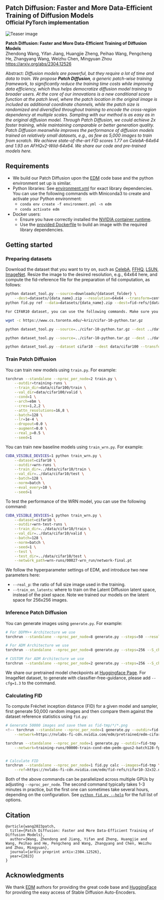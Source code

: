 ## Patch Diffusion: Faster and More Data-Efficient Training of Diffusion Models<br><sub>Official PyTorch implementation</sub>

![Teaser image](./docs/patch_diffusion_illustration.png)

**Patch Diffusion: Faster and More Data-Efficient Training of Diffusion Models**<br>
Zhendong Wang, Yifan Jiang, Huangjie Zheng, Peihao Wang, Pengcheng He, Zhangyang Wang, Weizhu Chen, Mingyuan Zhou
<br>https://arxiv.org/abs/2304.12526 <br>

Abstract: *Diffusion models are powerful, but they require a lot of time and data to train. We propose **Patch Diffusion**, a generic patch-wise training framework, to significantly reduce the training time costs while improving data efficiency, which thus helps democratize diffusion model training to broader users. At the core of our innovations is a new conditional score function at the patch level, where the patch location in the original image is included as additional coordinate channels, while the patch size is randomized and diversified throughout training to encode the cross-region dependency at multiple scales. Sampling with our method is as easy as in the original diffusion model. Through Patch Diffusion, we could achieve 2x faster training, while maintaining comparable or better generation quality. Patch Diffusion meanwhile improves the performance of diffusion models trained on relatively small datasets, e.g., as few as 5,000 images to train from scratch. We achieve state-of-the-art FID scores 1.77 on CelebA-64x64 and 1.93 on AFHQv2-Wild-64x64. We share our code and pre-trained models here.*


## Requirements

* We build our Patch Diffusion upon the [EDM](https://github.com/NVlabs/edm) code base and the python environment set up is similar.
* Python libraries: See [environment.yml](./environment.yml) for exact library dependencies. You can use the following commands with Miniconda3 to create and activate your Python environment:
  - `conda env create -f environment.yml -n edm`
  - `conda activate edm`
* Docker users:
  - Ensure you have correctly installed the [NVIDIA container runtime](https://docs.docker.com/config/containers/resource_constraints/#gpu).
  - Use the [provided Dockerfile](./Dockerfile) to build an image with the required library dependencies.

## Getting started

### Preparing datasets

Download the dataset that you want to try on, such as [CelebA](http://mmlab.ie.cuhk.edu.hk/projects/CelebA.html), [FFHQ](https://github.com/NVlabs/ffhq-dataset), [LSUN](https://github.com/fyu/lsun), [ImageNet](https://image-net.org/index.php).
Resize the image to the desired resolution, e.g., 64x64 here, and compute the fid-reference file for the preparation of fid computation, as follows:
```.bash
python dataset_tool.py --source=downloads/{dataset_folder} \
    --dest=datasets/{data_name}.zip --resolution=64x64 --transform=center-crop
python fid.py ref --data=datasets/{data_name}.zip --dest=fid-refs/{data_name}-64x64.npz

For CIFAR10 dataset, you can use the following commands. Make sure you are in the repository root directory.

wget -c https://www.cs.toronto.edu/~kriz/cifar-10-python.tar.gz

python dataset_tool.py --source=../cifar-10-python.tar.gz --dest ../data/cifar10/train --transform center-crop --resolution 32x32

python dataset_tool.py --source=../cifar-10-python.tar.gz --dest ../data/cifar10/test --transform center-crop --resolution 32x32 --is_test

python dataset_tool.py --dataset cifar10 --dest data/cifar100 --transform center-crop --resolution 32x32 --val_ratio 0.2

```

### Train Patch Diffusion

You can train new models using `train.py`. For example:

```.bash
torchrun --standalone --nproc_per_node=2 train.py \
    --outdir=training-runs \
    --train_dir=data/cifar100/train \
    --val_dir=data/cifar100/valid \
    --cond=1 \
    --arch=ebm \
    --cres=1,2,2 \
    --attn_resolutions=16,8 \
    --batch=128 \
    --lr=1e-4 \
    --dropout=0.0 \
    --augment=0.0 \
    --real_p=0.5 \
    --seed=1
```

You can train new baseline models using `train_wrn.py`. For example:

```.bash
CUDA_VISIBLE_DEVICES=1 python train_wrn.py \
    --dataset=cifar10 \
    --outdir=wrn-runs \
    --train_dir=../data/cifar10/train \
    --val_dir=../data/cifar10/test \
    --batch=128 \
    --norm=batch \
    --eval_every=10 \
    --seed=1
```
To test the performance of the WRN model, you can use the following command:

```.bash
CUDA_VISIBLE_DEVICES=1 python train_wrn.py \
    --dataset=cifar10 \
    --outdir=wrn-test-runs \
    --train_dir=../data/cifar10/train \
    --val_dir=../data/cifar10/valid \
    --batch=128 \
    --norm=batch \
    --seed=1 \
    --test \
    --test_dir=../data/cifar10/test \
    --network_path=wrn-runs/00027-wrn_run/network-final.pt
```

We follow the hyperparameter settings of EDM, and introduce two new parameters here:

- `--real_p`: the ratio of full size image used in the training.
- `--train_on_latents`: where to train on the Latent Diffusion latent space, instead of the pixel space. Note we trained our models on the latent space for 256x256 images. 

### Inference Patch Diffusion

You can generate images using `generate.py`. For example:
```.bash
# For DDPM++ Architecture we use
torchrun --standalone --nproc_per_node=8 generate.py --steps=50 --resolution 64 --batch 64 --outdir=fid-tmp --seeds=0-49999 --subdirs --network=/path-to-the-pkl/

# For ADM Architecture we use
torchrun --standalone --nproc_per_node=8 generate.py --steps=256 --S_churn=40 --S_min=0.05 --S_max=50 --S_noise=1.003 --resolution 32 --on_latents=1 --batch 64 --outdir=fid-tmp --seeds=0-49999 --subdirs --network=/path-to-the-pkl/

# CUSTOM For ADM Architecture we use
torchrun --standalone --nproc_per_node=2 generate.py --steps=256 --S_churn=40 --S_min=0.05 --S_max=50 --S_noise=1.003 --resolution 32 --batch 64 --outdir=fid-tmp --seeds=0-49999 --subdirs --network=training-runs/00000-train-cond-ebm-pedm-gpus2-batch128-fp32/network-snapshot-007536.pkl --cfg=1.3
```

We share our pretrained model checkpoints at [Huggingface Page](https://huggingface.co/zhendongw/patch-diffusion/tree/main). For ImageNet dataset, to generate with classifier-free-guidance, please add `--cfg=1.3` to the command. 

### Calculating FID

To compute Fr&eacute;chet inception distance (FID) for a given model and sampler, first generate 50,000 random images and then compare them against the dataset reference statistics using `fid.py`:

```.bash
# Generate 50000 images and save them as fid-tmp/*/*.png
<!-- torchrun --standalone --nproc_per_node=1 generate.py --outdir=fid-tmp --seeds=0-49999 --subdirs \
    --network=https://nvlabs-fi-cdn.nvidia.com/edm/pretrained/edm-cifar10-32x32-cond-vp.pkl -->

torchrun --standalone --nproc_per_node=1 generate.py --outdir=fid-tmp --seeds=0-49999 --subdirs \
    --network=training-runs/00000-train-cond-ebm-pedm-gpus2-batch128-fp32/network-snapshot-007536.pkl --cfg=1.0


# Calculate FID
torchrun --standalone --nproc_per_node=1 fid.py calc --images=fid-tmp \
    --ref=https://nvlabs-fi-cdn.nvidia.com/edm/fid-refs/cifar10-32x32.npz
```

Both of the above commands can be parallelized across multiple GPUs by adjusting `--nproc_per_node`. The second command typically takes 1-3 minutes in practice, but the first one can sometimes take several hours, depending on the configuration. See [`python fid.py --help`](./docs/fid-help.txt) for the full list of options.


## Citation

```
@article{wang2023patch,
  title={Patch Diffusion: Faster and More Data-Efficient Training of Diffusion Models},
  author={Wang, Zhendong and Jiang, Yifan and Zheng, Huangjie and Wang, Peihao and He, Pengcheng and Wang, Zhangyang and Chen, Weizhu and Zhou, Mingyuan},
  journal={arXiv preprint arXiv:2304.12526},
  year={2023}
}
```

## Acknowledgments

We thank [EDM](https://github.com/NVlabs/edm) authors for providing the great code base and [HuggingFace](https://huggingface.co/) for providing the easy access of Stable Diffusion Auto-Encoders.
